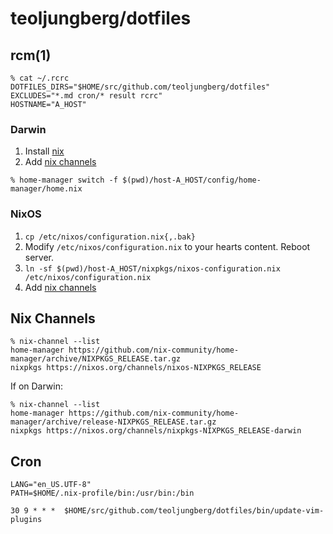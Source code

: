 # teoljungberg/dotfiles

## rcm(1)

```
% cat ~/.rcrc
DOTFILES_DIRS="$HOME/src/github.com/teoljungberg/dotfiles"
EXCLUDES="*.md cron/* result rcrc"
HOSTNAME="A_HOST"
```

### Darwin

1. Install [nix]
1. Add [nix channels](#nix-channels)
```
% home-manager switch -f $(pwd)/host-A_HOST/config/home-manager/home.nix
```

[nix]: https://determinate.systems/posts/determinate-nix-installer/

### NixOS

1. `cp /etc/nixos/configuration.nix{,.bak}`
1. Modify `/etc/nixos/configuration.nix` to your hearts content. Reboot server.
1. `ln -sf $(pwd)/host-A_HOST/nixpkgs/nixos-configuration.nix /etc/nixos/configuration.nix`
1. Add [nix channels](#nix-channels)

## Nix Channels

```
% nix-channel --list
home-manager https://github.com/nix-community/home-manager/archive/NIXPKGS_RELEASE.tar.gz
nixpkgs https://nixos.org/channels/nixos-NIXPKGS_RELEASE
```

If on Darwin:

```
% nix-channel --list
home-manager https://github.com/nix-community/home-manager/archive/release-NIXPKGS_RELEASE.tar.gz
nixpkgs https://nixos.org/channels/nixpkgs-NIXPKGS_RELEASE-darwin
```

## Cron

```
LANG="en_US.UTF-8"
PATH=$HOME/.nix-profile/bin:/usr/bin:/bin

30 9 * * *	$HOME/src/github.com/teoljungberg/dotfiles/bin/update-vim-plugins
```
